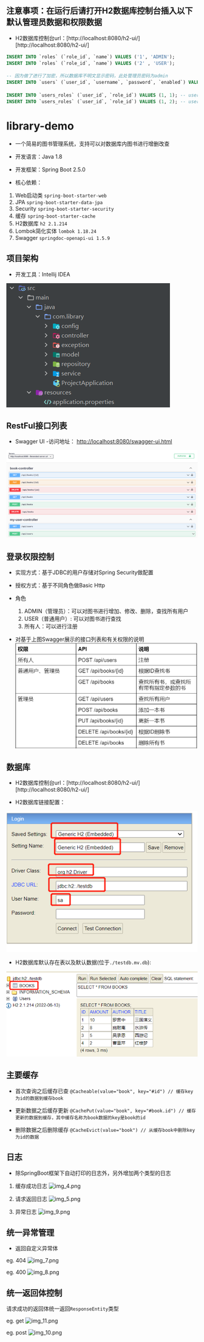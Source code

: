 ## 注意事项：在运行后请打开H2数据库控制台插入以下默认管理员数据和权限数据
- H2数据库控制台url：[http://localhost:8080/h2-ui/][http://localhost:8080/h2-ui/]
```SQL
INSERT INTO `roles` (`role_id`, `name`) VALUES ('1', 'ADMIN');
INSERT INTO `roles` (`role_id`, `name`) VALUES ('2' , 'USER');

-- 因为做了进行了加密，所以数据库不明文显示密码，此处管理员密码为admin
INSERT INTO `users` (`user_id`, `username`, `password`, `enabled`) VALUES ('1', 'admin', '$2a$10$IqTJTjn39IU5.7sSCDQxzu3xug6z/LPU6IF0azE/8CkHCwYEnwBX.', '1');

INSERT INTO `users_roles` (`user_id`, `role_id`) VALUES (1, 1); -- user admin has role ADMIN
INSERT INTO `users_roles` (`user_id`, `role_id`) VALUES (1, 2); -- user admin has role USER
```

# library-demo

- 一个简易的图书管理系统，支持可以对数据库内图书进行增删改查

- 开发语言：Java 1.8

- 开发框架：Spring Boot 2.5.0

- 核心依赖：

1. Web启动类 ```spring-boot-starter-web```
2. JPA ```spring-boot-starter-data-jpa```
3. Security ```spring-boot-starter-security```
4. 缓存 ```spring-boot-starter-cache```
5. H2数据库 ```h2 2.1.214```
6. Lombok简化实体 ```lombok 1.18.24```
7. Swagger ```springdoc-openapi-ui 1.5.9```

## 项目架构

- 开发工具：Intellij IDEA

![img_12.png](img_12.png)

## RestFul接口列表

- Swagger UI 
  -访问地址： [http://localhost:8080/swagger-ui.html][http://localhost:8080/swagger-ui.html] 

![img.png](img.png)

## 登录权限控制

- 实现方式：基于JDBC的用户存储对Spring Security做配置
  
- 授权方式：基于不同角色做Basic Http
  
- 角色
  
  1. ADMIN（管理员）：可以对图书进行增加、修改、删除，查找所有用户
  2. USER（普通用户）: 可以对图书进行查找
  3. 所有人：可以进行注册

- 对基于上图Swagger展示的接口列表和有关权限的说明
![img_6.png](img_6.png)
  
## 数据库

- H2数据库控制台url：[http://localhost:8080/h2-ui/][http://localhost:8080/h2-ui/]

- H2数据库链接配置：

![img_2.png](img_2.png)

- H2数据库默认存在表以及默认数据(位于```./testdb.mv.db```):

![img_3.png](img_3.png)

## 主要缓存

- 首次查询之后缓存已查
```@Cacheable(value="book", key="#id") // 缓存key为id的数据到缓存book```

- 更新数据之后缓存更新
```@CachePut(value="book", key="#book.id") // 缓存更新的数据到缓存，其中缓存名称为book数据的key是book的id```

- 删除数据之后删除缓存
```@CacheEvict(value="book") // 从缓存book中删除key为id的数据```

## 日志

- 除SpringBoot框架下自动打印的日志外，另外增加两个类型的日志

1. 缓存成功日志
![img_4.png](img_4.png)

2. 请求返回日志
![img_5.png](img_5.png)
   
3. 异常日志
![img_9.png](img_9.png)
   
## 统一异常管理
- 返回自定义异常体

eg. 404
  ![img_7.png](img_7.png)

eg. 400
  ![img_8.png](img_8.png)



## 统一返回体控制
请求成功的返回体统一返回```ResponseEntity```类型

eg. get
![img_11.png](img_11.png)

eg. post 
![img_10.png](img_10.png)

[http://localhost:8080/swagger-ui.html]: http://localhost:8080/swagger-ui.html）